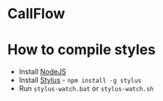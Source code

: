 CallFlow
========

# How to compile styles

* Install [NodeJS](http://nodejs.org/)
* Install [Stylus](http://learnboost.github.com/stylus/) - ```npm install -g stylus```
* Run ```stylus-watch.bat``` or ```stylus-watch.sh```
